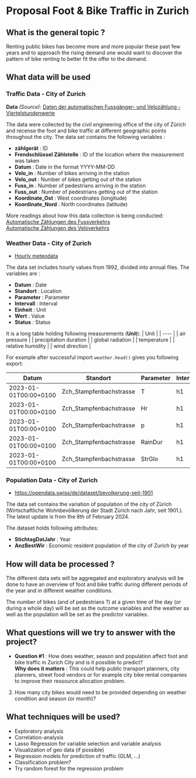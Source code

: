 # Proposal Foot & Bike Traffic in Zurich

## What is the general topic ?

Renting public bikes has become more and more popular these past few years and to approach the rising demand one would want to discover the pattern of bike renting to better fit the offer to the demand. 


## What data will be used
### Traffic Data - City of Zurich
**Data** *(Source)*: [Daten der automatischen Fussgänger- und Velozählung - Viertelstundenwerte](https://data.stadt-zuerich.ch/dataset/ted_taz_verkehrszaehlungen_werte_fussgaenger_velo)

The data were collected by the civil engineering office of the city of Zürich and recense the foot and bike traffic at different geographic points throughout the city.
The data set contains the following variables :

- **zählgerät** : ID 
- **Frendschlüssel Zählstelle** : ID of the location where the measurement was taken
- **Datum** : Date in the format YYYY-MM-DD
- **Velo_in** : Number of bikes arriving in the station
- **Velo_out** : Number of bikes getting out of the station
- **Fuss_in** : Number of pedestrians arriving in the station
- **Fuss_out** : Number of pedestrians getting out of the station
- **Koordinate_Ost** : West coordinates (longitude)
- **Koordinate_Nord** : North coordinates (latitude)

More readings about how this data collection is being conducted: <br>
[Automatische Zählungen des Fussverkehrs](https://www.stadt-zuerich.ch/ted/de/index/taz/verkehr/webartikel/webartikel_fussverkehrszaehlung.html) <br>
[Automatische Zählungen des Veloverkehrs](https://www.stadt-zuerich.ch/ted/de/index/taz/verkehr/webartikel/webartikel_velozaehlungen.html)

### Weather Data - City of Zurich
- [Hourly meteodata](https://opendata.swiss/en/dataset/stundlich-aktualisierte-meteodaten-seit-1992)

The data set includes hourly values from 1992, divided into annual files. The variables are :
- **Datum** : Date
- **Standort** : Location
- **Parameter** : Parameter
- **Intervall** : Interval
- **Einheit** : Unit
- **Wert** : Value
- **Status** : Status

It is a long table holding following measurements (**Unit**):
| Unit |
| ---- |
| air pressure |
| precipitation duration |
| global radiation |
| temperature |
| relative humidity |
| wind direction |

For example after successful import `weather.head()` gives you following export:

| Datum | Standort | Parameter | Intervall | Einheit | Wert | Status |
| ----- | -------- | -------- |-------- |-------- |-------- |-------- |
| 2023-01-01T00:00+0100	| Zch_Stampfenbachstrasse	| T	| h1	| °C	| 11.57	| provisorisch
| 2023-01-01T00:00+0100	| Zch_Stampfenbachstrasse	| Hr	| h1	| %Hr	| 72.29	| provisorisch
| 2023-01-01T00:00+0100	| Zch_Stampfenbachstrasse	| p	| h1	| hPa	| 971.62	| provisorisch
| 2023-01-01T00:00+0100	| Zch_Stampfenbachstrasse	| RainDur	| h1	| min	| 0.00	|  provisorisch
| 2023-01-01T00:00+0100	| Zch_Stampfenbachstrasse	| StrGlo	| h1	| W/m2	| 0.01	| provisorisch

### Population Data - City of Zurich
- https://opendata.swiss/de/dataset/bevolkerung-seit-1901

The data set contains the variation of population of the city of Zürich (Wirtschaftliche Wohnbevölkerung der Stadt Zürich nach Jahr, seit 1901.). The latest update is from the 8th of February 2024. 

The dataset holds following attributes:

- **StichtagDatJahr** : Year
- **AnzBestWir** : Economic resident population of the city of Zurich by year

## How will data be processed ?

The different data sets will be aggregated and exploratory analysis will be done to have an overview of foot and bike traffic during different periods of the year and in different weather conditions. 

The number of bikes (and of pedestrians ?) at a given time of the day (or during a whole day) will be set as the outcome variables and the weather as well as the population will be set as the predictor variables.

## What questions will we try to answer with the project?

- **Question #1** : How does weather, season and population affect foot and bike traffic in Zurich City and is it possible to predict? <br>
**Why does it matters** : This could help public transport planners, city planners, street food vendors or for example city bike rental companies to improve their ressource allocation problem.

2. How many city bikes would need to be provided depending on weather condition and season (or month)?

## What techniques will be used?
- Exploratory analysis
- Correlation-analysis
- Lasso Regression for variable selection and variable analysis
- Visualization of geo data (if possible)
- Regression models for prediction of traffic (GLM, ...)
- Classification problem?
- Try random forest for the regression problem
